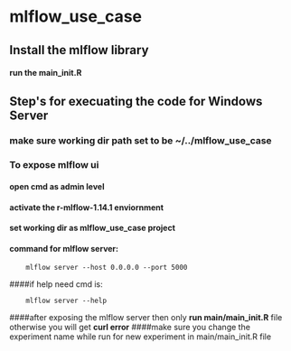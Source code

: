 # mlflow_use_case
## Install the mlflow library
#### run the main_init.R


## Step's for execuating the code for Windows Server


### make sure working dir path set to be ~/../mlflow_use_case
### To expose mlflow ui
#### open cmd as admin level
#### activate the r-mlflow-1.14.1 enviornment
#### set working dir as mlflow_use_case project
#### command for mlflow server:
```{bash}
    mlflow server --host 0.0.0.0 --port 5000
```
####if help need cmd is:
```{bash}
    mlflow server --help
```
####after exposing the mlflow server then only **run main/main_init.R** file otherwise you will get **curl error**
####make sure you change the experiment name while run for new experiment in main/main_init.R file



 
